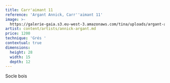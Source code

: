 ```yaml
---
title: Carr'aimant 11
reference: 'Argant Annick, Carr''aimant 11'
image: >-
  https://galerie-gaia.s3.eu-west-3.amazonaws.com/tina/uploads/argant-annick/galerie-gaia-argant-annick-carraimants-11.jpg
artist: content/artists/annick-argant.md
price: 1200
technique: 'Grés '
contextual: true
dimensions:
  height: 28
  width: 15
  depth: 12
---
```


Socle bois 
